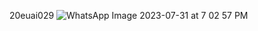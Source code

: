 20euai029
![WhatsApp Image 2023-07-31 at 7 02 57 PM](https://github.com/RATHISHBARATH/20euai029/assets/94107495/a9679b48-b920-46f7-8d8d-19bd9bbade51)
